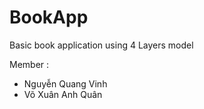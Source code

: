 # BookApp
Basic book application using 4 Layers model
 
Member : 
- Nguyễn Quang Vinh
- Võ Xuân Anh Quân
